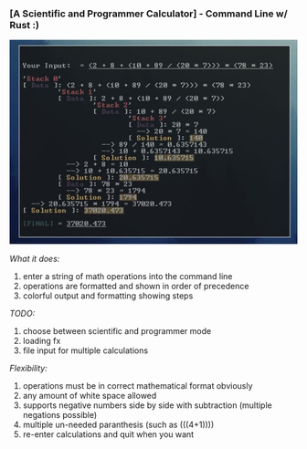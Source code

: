 ### [A Scientific and Programmer Calculator] - Command Line w/ Rust :)

![terminal output](preview.jpg)

*What it does:*
1. enter a string of math operations into the command line
2. operations are formatted and shown in order of precedence
3. colorful output and formatting showing steps

*TODO:*
1. choose between scientific and programmer mode
2. loading fx
3. file input for multiple calculations

*Flexibility:*
1. operations must be in correct mathematical format obviously
2. any amount of white space allowed
3. supports negative numbers side by side with subtraction (multiple negations possible)
4. multiple un-needed paranthesis (such as (((4+1))))
5. re-enter calculations and quit when you want

